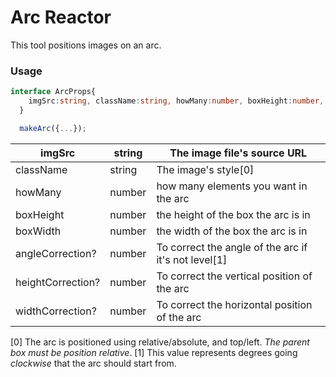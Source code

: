 # Arc Reactor

This tool positions images on an arc.

### Usage

```ts
interface ArcProps{
    imgSrc:string, className:string, howMany:number, boxHeight:number, boxWidth:number, angleCorrection?:number, heightCorrection?:number, widthCorrection?:number
  }

  makeArc({...});

```

| imgSrc            	| string 	| The image file's source URL                          	|
|-------------------	|--------	|------------------------------------------------------	|
| className         	| string 	| The image's style[0]                                 	|
| howMany           	| number 	| how many elements you want in the arc                	|
| boxHeight         	| number 	| the height of the box the arc is in                  	|
| boxWidth          	| number 	| the width of the box the arc is in                   	|
| angleCorrection?  	| number 	| To correct the angle of the arc if it's not level[1] 	|
| heightCorrection? 	| number 	| To correct the vertical position of the arc          	|
| widthCorrection?  	| number 	| To correct the horizontal position of the arc        	|

[0] The arc is positioned using relative/absolute, and top/left. _The parent box must be position relative_.
[1] This value represents degrees going _clockwise_ that the arc should start from.


